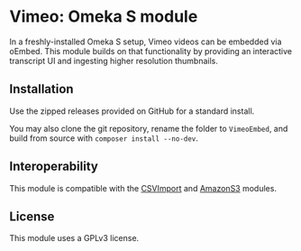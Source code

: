 # Vimeo: Omeka S module

In a freshly-installed Omeka S setup, Vimeo videos can be embedded via oEmbed. This module builds on that functionality by providing an interactive transcript UI and ingesting higher resolution thumbnails.

## Installation

Use the zipped releases provided on GitHub for a standard install.

You may also clone the git repository, rename the folder to `VimeoEmbed`, and build from source with `composer install --no-dev`.

## Interoperability

This module is compatible with the [CSVImport](https://github.com/omeka-s-modules/CSVImport) and [AmazonS3](https://github.com/Daniel-KM/Omeka-S-module-AmazonS3) modules.

## License

This module uses a GPLv3 license.